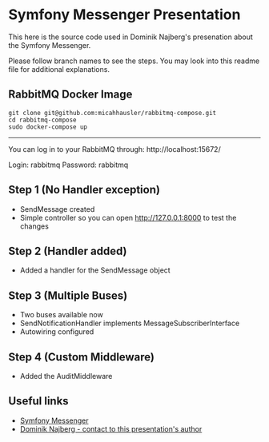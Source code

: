 # Symfony Messenger Presentation

This here is the source code used in Dominik Najberg's presenation about the Symfony Messenger.

Please follow branch names to see the steps. You may look into this readme file for additional explanations.

## RabbitMQ Docker Image

```
git clone git@github.com:micahhausler/rabbitmq-compose.git
cd rabbitmq-compose
sudo docker-compose up
```
------------------
You can log in to your RabbitMQ through:
http://localhost:15672/

Login: rabbitmq
Password: rabbitmq

## Step 1 (No Handler exception)

* SendMessage created
* Simple controller so you can open http://127.0.0.1:8000 to test the changes

## Step 2 (Handler added)

* Added a handler for the SendMessage object

## Step 3 (Multiple Buses)

* Two buses available now
* SendNotificationHandler implements MessageSubscriberInterface
* Autowiring configured

## Step 4 (Custom Middleware)

* Added the AuditMiddleware

## Useful links
* [Symfony Messenger](https://symfony.com/doc/current/components/messenger.html)
* [Dominik Najberg - contact to this presentation's author](https://www.linkedin.com/in/dominik-najberg/)